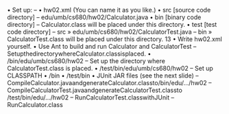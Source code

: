• Set up:
– <proj dir>
• hw02.xml (You can name it as you like.) • src [source code directory]
– edu/umb/cs680/hw02/Calculator.java • bin [binary code directory]
– Calculator.class will be placed under this directory.
• test [test code directory] – src
» edu/umb/cs680/hw02/CalculatorTest.java – bin
» CalculatorTest.class will be placed under this directory.
13
• Write hw02.xml yourself.
• Use Ant to build and run Calculator and CalculatorTest
– SetupthedirectorywhereCalculator.classisplaced. • <proj dir>/bin/edu/umb/cs680/hw02
– Set up the directory where CalculatorTest.class is placed. • <proj dir>/test/bin/edu/umb/cs680/hw02
– Set up CLASSPATH
• <proj dir>/bin
• <proj dir>/test/bin
• JUnit JAR files (see the next slide)
– CompileCalculator.javaandgenerateCalculator.classto<proj dir>/bin/edu/.../hw02
– CompileCalculatorTest.javaandgenerateCalculatorTest.classto <proj dir>/test/bin/edu/.../hw02
– RunCalculatorTest.classwithJUnit
– RunCalculator.class